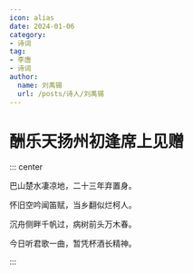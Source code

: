 ```yaml
---
icon: alias
date: 2024-01-06
category:
- 诗词
tag:
- 李唐
- 诗词
author:
  name: 刘禹锡
  url: /posts/诗人/刘禹锡
---
```


# 酬乐天扬州初逢席上见赠

<!-- more -->


::: center 

巴山楚水凄凉地，二十三年弃置身。

怀旧空吟闻笛赋，当乡翻似烂柯人。

沉舟侧畔千帆过，病树前头万木春。

今日听君歌一曲，暂凭杯酒长精神。

:::